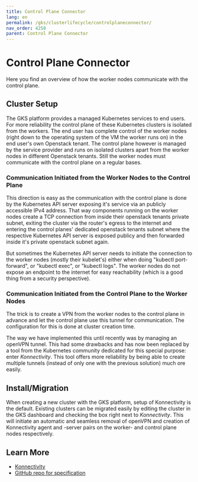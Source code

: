 ```yaml
---
title: Control Plane Connector
lang: en
permalink: /gks/clusterlifecycle/controlplaneconnector/
nav_order: 4250
parent: Control Plane Connector
---
```


# Control Plane Connector

Here you find an overview of how the worker nodes communicate with the control plane.

## Cluster Setup

The GKS platform provides a managed Kubernetes services to end users. For more reliability the
control plane of these Kubernetes clusters is isolated from the workers. The end user has complete
control of the worker nodes (right down to the operating system of the VM the worker runs on) in the
end user's own Openstack tenant. The control plane however is managed by the service provider and runs
on isolated clusters apart from the worker nodes in different Openstack tenants. Still the worker nodes
must communicate with the control plane on a regular bases.

### Communication Initiated from the Worker Nodes to the Control Plane

This direction is easy as the communication with the control plane is done by the Kubernetes API server
exposing it's service via an publicly accessible IPv4 address. That way components running on the worker
nodes create a TCP connection from inside their openstack tenants private subnet, exiting the cluster
via the router's egress to the internet and entering the control planes' dedicated openstack tenants
subnet where the respective Kubernetes API server is exposed publicy and then forwarded inside it's
private openstack subnet again.

But sometimes the Kubernetes API server needs to initiate the connection to the worker nodes (mostly
their kubelet's) either when doing "kubectl port-forward", or "kubectl exec", or "kubectl logs".
The worker nodes do not expose an endpoint to the internet for easy reachability (which is a good
thing from a security perspective).

### Communication Initiated from the Control Plane to the Worker Nodes

The trick is to create a VPN from the worker nodes to the control plane in advance and let the
control plane use this tunnel for communication. The configuration for this is done at cluster
creation time.

The way we have implemented this until recently was by managing an openVPN tunnel. This had some
drawbacks and has now been replaced by a tool from the Kubernetes community dedicated for this
special purpose: enter *Konnectivity*. This tool offers more reliability by being able to create
multiple tunnels (instead of only one with the previous solution) much ore easily.

## Install/Migration

When creating a new cluster with the GKS platform, setup of Konnectivity is the default. Existing
clusters can be migrated easily by editing the cluster in the GKS dashboard and checking the box
right next to *Konnectivity*. This will initiate an automatic and seamless removal of openVPN and
creation of Konnectivity agent and -server pairs on the worker- and control plane nodes respectively.

## Learn More

* [Konnectivity](https://kubernetes.io/docs/concepts/architecture/control-plane-node-communication/#konnectivity-service)
* [GitHub repo for specification](https://github.com/kubernetes-sigs/apiserver-network-proxy)
